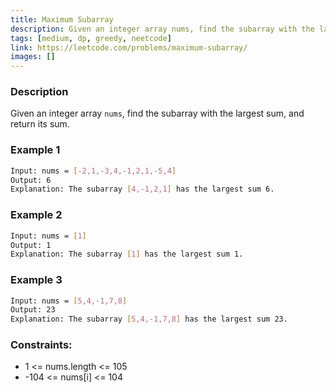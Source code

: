 ```yaml
---
title: Maximum Subarray
description: Given an integer array nums, find the subarray with the largest sum, and return its sum.
tags: [medium, dp, greedy, neetcode]
link: https://leetcode.com/problems/maximum-subarray/
images: []
---
```


### Description

Given an integer array `nums`, find the subarray with the largest sum, and return its sum.

### Example 1

```bash
Input: nums = [-2,1,-3,4,-1,2,1,-5,4]
Output: 6
Explanation: The subarray [4,-1,2,1] has the largest sum 6.
```

### Example 2

```bash
Input: nums = [1]
Output: 1
Explanation: The subarray [1] has the largest sum 1.
```

### Example 3

```bash
Input: nums = [5,4,-1,7,8]
Output: 23
Explanation: The subarray [5,4,-1,7,8] has the largest sum 23.
```

### Constraints:

- 1  <= nums.length <= 105
- -104 <= nums[i] <= 104